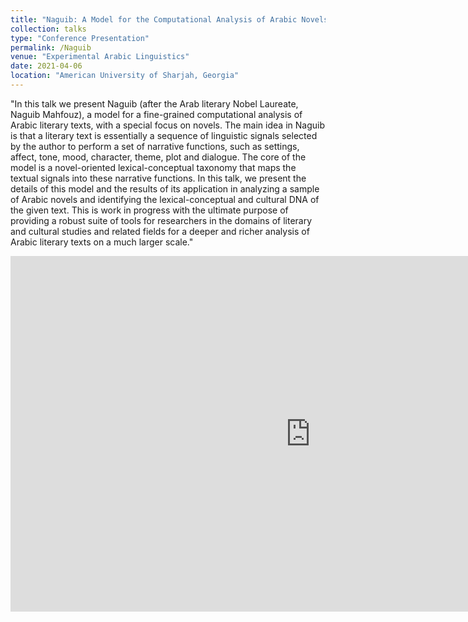 ```yaml
---
title: "Naguib: A Model for the Computational Analysis of Arabic Novels"
collection: talks
type: "Conference Presentation"
permalink: /Naguib
venue: "Experimental Arabic Linguistics"
date: 2021-04-06
location: "American University of Sharjah, Georgia"
---
```


"In this talk we present Naguib (after the Arab literary Nobel Laureate, Naguib Mahfouz), a model for a fine-grained computational analysis of Arabic literary texts, with a special focus on novels. The main idea in Naguib is that a literary text is essentially a sequence of linguistic signals selected by the author to perform a set of narrative functions, such as settings, affect, tone, mood, character, theme, plot and dialogue. The core of the model is a novel-oriented lexical-conceptual taxonomy that maps the textual signals into these narrative functions. In this talk, we present the details of this model and the results of its application in analyzing a sample of Arabic novels and identifying the lexical-conceptual and cultural DNA of the given text. This is work in progress with the ultimate purpose of providing a robust suite of tools for researchers in the domains of literary and cultural studies and related fields for a deeper and richer analysis of Arabic literary texts on a much larger scale."

<iframe src="https://docs.google.com/presentation/d/e/2PACX-1vS49ZYwM1Hl2j47j-9aORFWGSEN1N5RalRw1vOwslOpTyw9b18-2bADbjU7nxFGrg/embed?start=true&loop=true&delayms=10000" frameborder="0" width="960" height="569" allowfullscreen="true" mozallowfullscreen="true" webkitallowfullscreen="true"></iframe>
